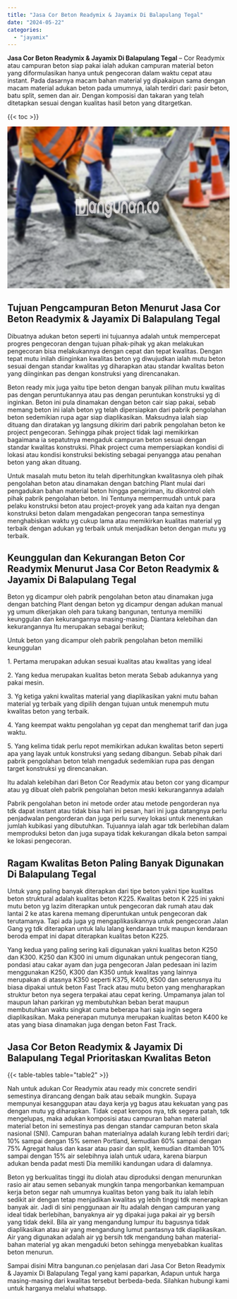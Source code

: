 ```yaml
---
title: "Jasa Cor Beton Readymix & Jayamix Di Balapulang Tegal"
date: "2024-05-22"
categories: 
  - "jayamix"
---
```


**Jasa Cor Beton Readymix & Jayamix Di Balapulang Tegal** – Cor Readymix atau campuran beton siap pakai ialah adukan campuran material beton yang diformulasikan hanya untuk pengecoran dalam waktu cepat atau instant. Pada dasarnya macam bahan material yg dipakaipun sama dengan macam material adukan beton pada umumnya, ialah terdiri dari: pasir beton, batu split, semen dan air. Dengan komposisi dan takaran yang telah ditetapkan sesuai dengan kualitas hasil beton yang ditargetkan.

{{< toc >}}

![Jasa Cor Beton Readymix & Jayamix Di Balapulang Tegal](/images/jasa-cor-readymix-48.png)

## Tujuan Pengcampuran Beton Menurut Jasa Cor Beton Readymix & Jayamix Di Balapulang Tegal

Dibuatnya adukan beton seperti ini tujuannya adalah untuk mempercepat progres pengecoran dengan tujuan pihak-pihak yg akan melakukan pengecoran bisa melakukannya dengan cepat dan tepat kwalitas. Dengan tepat mutu inilah diinginkan kwalitas beton yg diwujudkan ialah mutu beton sesuai dengan standar kwalitas yg diharapkan atau standar kwalitas beton yang diinginkan pas dengan konstruksi yang direncanakan.

Beton ready mix juga yaitu tipe beton dengan banyak pilihan mutu kwalitas pas dengan peruntukannya atau pas dengan peruntukan konstruksi yg di inginkan. Beton ini pula dinamakan dengan beton cair siap pakai, sebab memang beton ini ialah beton yg telah dipersiapkan dari pabrik pengolahan beton sedemikian rupa agar siap diaplikasikan. Maksudnya ialah siap dituang dan diratakan yg langsung dikirim dari pabrik pengolahan beton ke project pengecoran. Sehingga pihak project tidak lagi memikirkan bagaimana ia sepatutnya mengaduk campuran beton sesuai dengan standar kwalitas konstruksi. Pihak project cuma mempersiapkan kondisi di lokasi atau kondisi konstruksi bekisting sebagai penyangga atau penahan beton yang akan dituang.

Untuk masalah mutu beton itu telah diperhitungkan kwalitasnya oleh pihak pengolahan beton atau dinamakan dengan batching Plant mulai dari pengadukan bahan material beton hingga pengiriman, itu dikontrol oleh pihak pabrik pengolahan beton. Ini Tentunya mempermudah untuk para pelaku konstruksi beton atau project-proyek yang ada kaitan nya dengan konstruksi beton dalam mengadakan pengecoran tanpa semestinya menghabiskan waktu yg cukup lama atau memikirkan kualitas material yg terbaik dengan adukan yg terbaik untuk menjadikan beton dengan mutu yg terbaik.

## Keunggulan dan Kekurangan Beton Cor Readymix Menurut Jasa Cor Beton Readymix & Jayamix Di Balapulang Tegal

Beton yg dicampur oleh pabrik pengolahan beton atau dinamakan juga dengan batching Plant dengan beton yg dicampur dengan adukan manual yg umum dikerjakan oleh para tukang bangunan, tentunya memiliki keunggulan dan kekurangannya masing-masing. Diantara kelebihan dan kekurangannya Itu merupakan sebagai berikut;

Untuk beton yang dicampur oleh pabrik pengolahan beton memiliki keunggulan

1\. Pertama merupakan adukan sesuai kualitas atau kwalitas yang ideal

2\. Yang kedua merupakan kualitas beton merata Sebab adukannya yang pakai mesin.

3\. Yg ketiga yakni kwalitas material yang diaplikasikan yakni mutu bahan material yg terbaik yang dipilih dengan tujuan untuk menempuh mutu kwalitas beton yang terbaik.

4\. Yang keempat waktu pengolahan yg cepat dan menghemat tarif dan juga waktu.

5\. Yang kelima tidak perlu repot memikirkan adukan kwalitas beton seperti apa yang layak untuk konstruksi yang sedang dibangun. Sebab pihak dari pabrik pengolahan beton telah mengaduk sedemikian rupa pas dengan target konstruksi yg direncanakan.

Itu adalah kelebihan dari Beton Cor Readymix atau beton cor yang dicampur atau yg dibuat oleh pabrik pengolahan beton meski kekurangannya adalah

Pabrik pengolahan beton ini metode order atau metode pengorderan nya tdk dapat instant atau tidak bisa hari ini pesan, hari ini juga datangnya perlu penjadwalan pengorderan dan juga perlu survey lokasi untuk menentukan jumlah kubikasi yang dibutuhkan. Tujuannya ialah agar tdk berlebihan dalam memproduksi beton dan juga supaya tidak kekurangan dikala beton sampai ke lokasi pengecoran.

## Ragam Kwalitas Beton Paling Banyak Digunakan Di Balapulang Tegal

Untuk yang paling banyak diterapkan dari tipe beton yakni tipe kualitas beton struktural adalah kualitas beton K225. Kwalitas beton K 225 ini yakni mutu beton yg lazim diterapkan untuk pengecoran dak rumah atau dak lantai 2 ke atas karena memang diperuntukan untuk pengecoran dak terutamanya. Tapi ada juga yg mengaplikasikannya untuk pengecoran Jalan Gang yg tdk diterapkan untuk lalu lalang kendaraan truk maupun kendaraan beroda empat ini dapat diterapkan kualitas beton K225.

Yang kedua yang paling sering kali digunakan yakni kualitas beton K250 dan K300. K250 dan K300 ini umum digunakan untuk pengecoran tiang, pondasi atau cakar ayam dan juga pengecoran Jalan pedesaan ini lazim menggunakan K250, K300 dan K350 untuk kwalitas yang lainnya merupakan di atasnya K350 seperti K375, K400, K500 dan seterusnya itu biasa dipakai untuk beton Fast Track atau mutu beton yang mengharapkan struktur beton nya segera terpakai atau cepat kering. Umpamanya jalan tol maupun lahan parkiran yg membutuhkan beban berat maupun membutuhkan waktu singkat cuma beberapa hari saja ingin segera diaplikasikan. Maka penerapan mutunya merupakan kualitas beton K400 ke atas yang biasa dinamakan juga dengan beton Fast Track.

## Jasa Cor Beton Readymix & Jayamix Di Balapulang Tegal Prioritaskan Kwalitas Beton

{{< table-tables table="table2" >}}

Nah untuk adukan Cor Readymix atau ready mix concrete sendiri semestinya dirancang dengan baik atau sebaik mungkin. Supaya mempunyai kesanggupan atau daya kerja yg bagus atau kekuatan yang pas dengan mutu yg diharapkan. Tidak cepat keropos nya, tdk segera patah, tdk mengelupas, maka adukan komposisi atau campuran bahan material material beton ini semestinya pas dengan standar campuran beton skala nasional (SNI). Campuran bahan materialnya adalah kurang lebih terdiri dari; 10% sampai dengan 15% semen Portland, kemudian 60% sampai dengan 75% Agregat halus dan kasar atau pasir dan split, kemudian ditambah 10% sampai dengan 15% air selebihnya ialah untuk udara, karena biarpun adukan benda padat mesti Dia memiliki kandungan udara di dalamnya.

Beton yg berkualitas tinggi itu diolah atau diproduksi dengan menurunkan rasio air atau semen sebanyak mungkin tanpa mengorbankan kemampuan kerja beton segar nah umumnya kualitas beton yang baik itu ialah lebih sedikit air dengan tetap menjadikan kwalitas yg lebih tinggi tdk menerapkan banyak air. Jadi di sini penggunaan air Itu adalah dengan campuran yang ideal tidak berlebihan, banyaknya air yg dipakai juga pakai air yg bersih yang tidak dekil. Bila air yang mengandung lumpur itu bagusnya tidak diaplikasikan atau air yang mengandung lumut pantasnya tdk diaplikasikan. Air yang digunakan adalah air yg bersih tdk mengandung bahan material-bahan material yg akan mengaduki beton sehingga menyebabkan kualitas beton menurun.

Sampai disini Mitra bangunan.co penjelasan dari Jasa Cor Beton Readymix & Jayamix Di Balapulang Tegal yang kami paparkan, Adapun untuk harga masing-masing dari kwalitas tersebut berbeda-beda. Silahkan hubungi kami untuk harganya melalui whatsapp.
